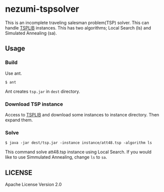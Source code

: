 # nezumi-tspsolver
This is an incomplete traveling salesman problem(TSP) solver.
This can handle [TSPLIB](https://wwwproxy.iwr.uni-heidelberg.de/groups/comopt/software/TSPLIB95/tsp/) instances. 
This has two algorithms; Local Search (ls) and Simulated Annealing (sa).

## Usage

### Build
Use ant.
```shell
$ ant
```
Ant creates `tsp.jar` in `dest` directory.

### Download TSP instance
Access to [TSPLIB](https://wwwproxy.iwr.uni-heidelberg.de/groups/comopt/software/TSPLIB95/tsp/) and download some instances to instance directory. Then expand them.


### Solve
```shell
$ java -jar dest/tsp.jar -instance instance/att48.tsp -algorithm ls
```
This command solve att48.tsp instance using Local Search. If you would like to use Simmulated Annealing, change `ls` to `sa`. 

## LICENSE
 Apache License Version 2.0